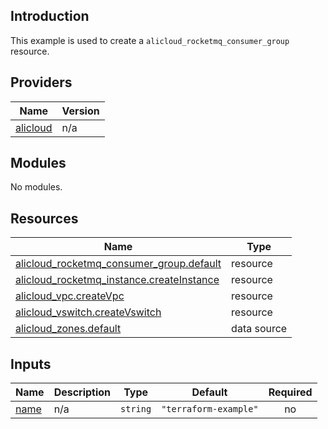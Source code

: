 ## Introduction

This example is used to create a `alicloud_rocketmq_consumer_group` resource.

<!-- BEGIN_TF_DOCS -->
## Providers

| Name | Version |
|------|---------|
| <a name="provider_alicloud"></a> [alicloud](#provider\_alicloud) | n/a |

## Modules

No modules.

## Resources

| Name | Type |
|------|------|
| [alicloud_rocketmq_consumer_group.default](https://registry.terraform.io/providers/aliyun/alicloud/latest/docs/resources/rocketmq_consumer_group) | resource |
| [alicloud_rocketmq_instance.createInstance](https://registry.terraform.io/providers/aliyun/alicloud/latest/docs/resources/rocketmq_instance) | resource |
| [alicloud_vpc.createVpc](https://registry.terraform.io/providers/aliyun/alicloud/latest/docs/resources/vpc) | resource |
| [alicloud_vswitch.createVswitch](https://registry.terraform.io/providers/aliyun/alicloud/latest/docs/resources/vswitch) | resource |
| [alicloud_zones.default](https://registry.terraform.io/providers/aliyun/alicloud/latest/docs/data-sources/zones) | data source |

## Inputs

| Name | Description | Type | Default | Required |
|------|-------------|------|---------|:--------:|
| <a name="input_name"></a> [name](#input\_name) | n/a | `string` | `"terraform-example"` | no |
<!-- END_TF_DOCS -->    